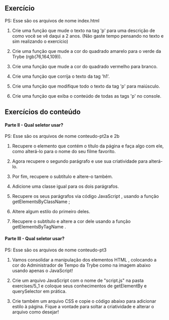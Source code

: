 ## Exercício ##

PS: Esse são os arquivos de nome index.html

1. Crie uma função que mude o texto na tag 'p' para uma descrição de como você se vê daqui a 2 anos. (Não gaste tempo pensando no texto e sim realizando o exercício)

2. Crie uma função que mude a cor do quadrado amarelo para o verde da Trybe (rgb(76,164,109)).

3. Crie uma função que mude a cor do quadrado vermelho para branco.

4. Crie uma função que corrija o texto da tag 'h1'.

5. Crie uma função que modifique todo o texto da tag 'p' para maiúsculo.

6. Crie uma função que exiba o conteúdo de todas as tags 'p' no console.

## Exercícios do conteúdo ##

#### Parte II - Qual seletor usar? ####

PS: Esse são os arquivos de nome conteudo-pt2a e 2b

1. Recupere o elemento que contém o título da página e faça algo com ele, como alterá-lo para o nome do seu filme favorito.

2. Agora recupere o segundo parágrafo e use sua criatividade para alterá-lo.

3. Por fim, recupere o subtítulo e altere-o também.

4. Adicione uma classe igual para os dois parágrafos.

5. Recupere os seus parágrafos via código JavaScript , usando a função getElementsByClassName ;

6. Altere algum estilo do primeiro deles.

7. Recupere o subtítulo e altere a cor dele usando a função getElementsByTagName .

#### Parte III - Qual seletor usar? ####

PS: Esse são os arquivos de nome conteudo-pt3

1. Vamos consolidar a manipulação dos elementos HTML , colocando a cor do Administrador de Tempo da Trybe como na imagem abaixo usando apenas o JavaScript!

2. Crie um arquivo JavaScript com o nome de "script.js" na pasta exercises/5_1 e coloque seus conhecimentos de getElementBy e querySelector em prática.

3. Crie também um arquivo CSS e copie o código abaixo para adicionar estilo à página. Fique a vontade para soltar a criatividade e alterar o arquivo como desejar!